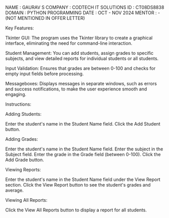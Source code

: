 NAME : GAURAV S 
COMPANY : CODTECH IT SOLUTIONS
ID : CT08DS8838
DOMAIN : PYTHON PROGRAMMING
DATE : OCT - NOV 2024
MENTOR : - (NOT MENTIONED IN OFFER LETTER)



Key Features:

Tkinter GUI: The program uses the Tkinter library to create a graphical interface, eliminating the need for command-line interaction.

Student Management: You can add students, assign grades to specific subjects, and view detailed reports for individual students or all students.

Input Validation: Ensures that grades are between 0-100 and checks for empty input fields before processing.

Messageboxes: Displays messages in separate windows, such as errors and success notifications, to make the user experience smooth and engaging.

Instructions:

Adding Students:

Enter the student's name in the Student Name field.
Click the Add Student button.

Adding Grades:

Enter the student's name in the Student Name field.
Enter the subject in the Subject field.
Enter the grade in the Grade field (between 0-100).
Click the Add Grade button.

Viewing Reports:

Enter the student's name in the Student Name field under the View Report section.
Click the View Report button to see the student's grades and average.

Viewing All Reports:

Click the View All Reports button to display a report for all students.
